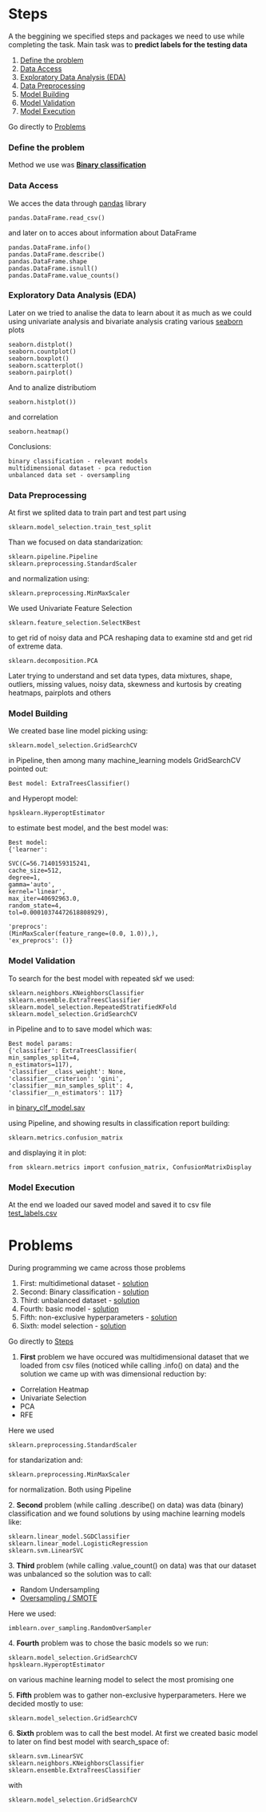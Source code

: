 <a name="top"></a>
# Steps 
A the beggining we specified steps and packages we need to use while completing the task.
Main task was to **predict labels for the testing data**
1) [Define the problem](#define)
2) [Data Access](#Data)
3) [Exploratory Data Analysis (EDA)](#Exploratory)
4) [Data Preprocessing](#Preprocessing)
5) [Model Building](#Building)
6) [Model Validation](#Validation)
7) [Model Execution](#Execution)

Go directly to [Problems](#problem)

<a name="define"></a>
### Define the problem
Method we use was [**Binary classification**](https://en.wikipedia.org/wiki/Binary_classification)

<a name="Data"></a>
### Data Access
We acces the data through [pandas](https://pandas.pydata.org/pandas-docs/stable/index.html) library

    pandas.DataFrame.read_csv()
and later on to acces about information about DataFrame

    pandas.DataFrame.info() 
    pandas.DataFrame.describe() 
    pandas.DataFrame.shape
    pandas.DataFrame.isnull()
    pandas.DataFrame.value_counts()

<a name="Exploratory"></a>
### Exploratory Data Analysis (EDA) 
Later on we tried to analise the data to learn about it as much as we could using univariate analysis and bivariate analysis crating various [seaborn](https://seaborn.pydata.org/index.html) plots

    seaborn.distplot()
    seaborn.countplot()
    seaborn.boxplot()
    seaborn.scatterplot()
    seaborn.pairplot() 

And to analize distributiom 

    seaborn.histplot())

and correlation

    seaborn.heatmap()


Conclusions:
    
    binary classification - relevant models
    multidimensional dataset - pca reduction
    unbalanced data set - oversampling

<a name="Preprocessing"></a>
### Data Preprocessing
At first we splited data to train part and test part using 

    sklearn.model_selection.train_test_split
    
Than we focused on data standarization:
    
    sklearn.pipeline.Pipeline
    sklearn.preprocessing.StandardScaler

 and normalization using:
 
    sklearn.preprocessing.MinMaxScaler

We used Univariate Feature Selection 

    sklearn.feature_selection.SelectKBest

to get rid of noisy data
and PCA reshaping data to examine std and get rid of extreme data. 

    sklearn.decomposition.PCA

Later trying to understand and set data types, data mixtures, shape, outliers, missing values, noisy data, skewness and kurtosis by creating heatmaps, pairplots and others

<a name="Building"></a>
### Model Building
We created base line model picking using:
    
    sklearn.model_selection.GridSearchCV

in Pipeline, then among many machine_learning models GridSearchCV pointed out:

    Best model: ExtraTreesClassifier()

and Hyperopt model:

    hpsklearn.HyperoptEstimator
    
to estimate best model, and the best model was:

    Best model: 
    {'learner': 
    
    SVC(C=56.7140159315241, 
    cache_size=512, 
    degree=1, 
    gamma='auto', 
    kernel='linear',
    max_iter=40692963.0, 
    random_state=4, 
    tol=0.00010374472618808929), 
    
    'preprocs': 
    (MinMaxScaler(feature_range=(0.0, 1.0)),), 
    'ex_preprocs': ()}

<a name="Validation"></a> 
### Model Validation
To search for the best model with repeated skf we used:

    sklearn.neighbors.KNeighborsClassifier
    sklearn.ensemble.ExtraTreesClassifier
    sklearn.model_selection.RepeatedStratifiedKFold
    sklearn.model_selection.GridSearchCV
    
in Pipeline and to to save model which was:
    
    Best model params: 
    {'classifier': ExtraTreesClassifier(
    min_samples_split=4, 
    n_estimators=117), 
    'classifier__class_weight': None, 
    'classifier__criterion': 'gini',
    'classifier__min_samples_split': 4,
    'classifier__n_estimators': 117}
    
in [binary_clf_model.sav](binary_clf_model.sav)

using Pipeline, and showing results in classification report building:

    sklearn.metrics.confusion_matrix 

and displaying it in plot:
    
    from sklearn.metrics import confusion_matrix, ConfusionMatrixDisplay
    
 
<a name="Execution"></a> 
### Model Execution
At the end we loaded our saved model and saved it to csv file [test_labels.csv](project_data/test_labels.csv)

<a name="problem"></a>
# Problems

During programming we came across those problems

1) First: multidimetional dataset - [solution](#First) 
2) Second: Binary classification - [solution](#Second)
3) Third: unbalanced dataset - [solution](#Third)
4) Fourth: basic model - [solution](#Fourth)
5) Fifth: non-exclusive hyperparameters - [solution](#Fifth)
6) Sixth: model selection - [solution](#Sixth)

Go directly to [Steps](#top)

<a name="First"></a>
1. **First** problem we have occured was multidimensional dataset that we loaded from csv files (noticed while calling .info() on data) and the solution we came up with was dimensional reduction by:
- Correlation Heatmap
- Univariate Selection
- PCA
- RFE

Here we used 

    sklearn.preprocessing.StandardScaler
 
for standarization and:

    sklearn.preprocessing.MinMaxScaler

for normalization. Both using Pipeline
    

<a name="Second"></a>
2. **Second** problem (while calling .describe() on data) was data (binary) classification and we found solutions by using machine learning models like:

    sklearn.linear_model.SGDClassifier
    sklearn.linear_model.LogisticRegression
    sklearn.svm.LinearSVC

<a name="Third"></a>
3. **Third** problem (while calling .value_count() on data) was that our dataset was unbalanced so the solution was to call:
- Random Undersampling
- [Oversampling / SMOTE](https://en.wikipedia.org/wiki/Oversampling_and_undersampling_in_data_analysis)

Here we used:

    imblearn.over_sampling.RandomOverSampler
    

<a name="Fourth"></a>
4. **Fourth** problem was to chose the basic models so we run:

    sklearn.model_selection.GridSearchCV
    hpsklearn.HyperoptEstimator

on various machine learning model to select the most promising one

<a name="Fifth"></a>
5. **Fifth** problem was to gather non-exclusive hyperparameters. Here we decided mostly to use:

    sklearn.model_selection.GridSearchCV

<a name="Sixth"></a>
6. **Sixth** problem was to call the best model. At first we created basic model to later on find best model with search_space of:

    sklearn.svm.LinearSVC
    sklearn.neighbors.KNeighborsClassifier
    sklearn.ensemble.ExtraTreesClassifier

with

    sklearn.model_selection.GridSearchCV



